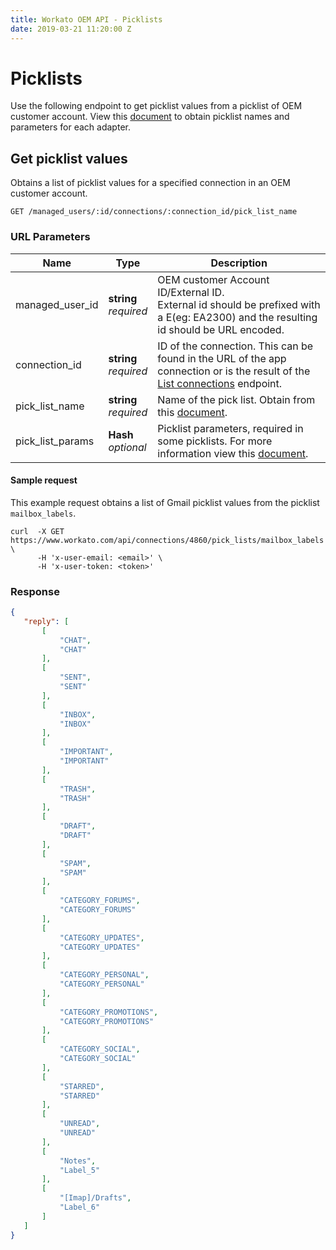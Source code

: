 ```yaml
---
title: Workato OEM API - Picklists
date: 2019-03-21 11:20:00 Z
---
```


# Picklists

Use the following endpoint to get picklist values from a picklist of OEM customer account. View this [document](https://docs.google.com/spreadsheets/d/1XnzSkUo72Bp6THWhFim0444FXNfziMJo7ouzP5eO9T0/edit?usp=sharing) to obtain picklist names and parameters for each adapter.

## Get picklist values

Obtains a list of picklist values for a specified connection in an OEM customer account.

```
GET /managed_users/:id/connections/:connection_id/pick_list_name
```
### URL Parameters

<div class='api_input'></div>

| Name | Type | Description |
|------|------|-------------|
| managed_user_id | **string**<br>_required_ | OEM customer Account ID/External ID. <br>External id should be prefixed with a E(eg: EA2300) and the resulting id should be URL encoded. |
| connection_id | **string**<br>_required_ | ID of the connection. This can be found in the URL of the app connection or is the result of the [List connections](/oem/oem-api/connections.md#list-connections) endpoint.  |
| pick_list_name | **string**<br>_required_ | Name of the pick list. Obtain from this [document](https://docs.google.com/spreadsheets/d/1XnzSkUo72Bp6THWhFim0444FXNfziMJo7ouzP5eO9T0/edit?usp=sharing). |
| pick_list_params | **Hash**<br>_optional_ | Picklist parameters, required in some picklists. For more information view this [document](https://docs.google.com/spreadsheets/d/1XnzSkUo72Bp6THWhFim0444FXNfziMJo7ouzP5eO9T0/edit?usp=sharing). |

#### Sample request

This example request obtains a list of Gmail picklist values from the picklist `mailbox_labels`.

```shell
curl  -X GET https://www.workato.com/api/connections/4860/pick_lists/mailbox_labels \
      -H 'x-user-email: <email>' \
      -H 'x-user-token: <token>'
```

### Response

```json
{
   "reply": [
       [
           "CHAT",
           "CHAT"
       ],
       [
           "SENT",
           "SENT"
       ],
       [
           "INBOX",
           "INBOX"
       ],
       [
           "IMPORTANT",
           "IMPORTANT"
       ],
       [
           "TRASH",
           "TRASH"
       ],
       [
           "DRAFT",
           "DRAFT"
       ],
       [
           "SPAM",
           "SPAM"
       ],
       [
           "CATEGORY_FORUMS",
           "CATEGORY_FORUMS"
       ],
       [
           "CATEGORY_UPDATES",
           "CATEGORY_UPDATES"
       ],
       [
           "CATEGORY_PERSONAL",
           "CATEGORY_PERSONAL"
       ],
       [
           "CATEGORY_PROMOTIONS",
           "CATEGORY_PROMOTIONS"
       ],
       [
           "CATEGORY_SOCIAL",
           "CATEGORY_SOCIAL"
       ],
       [
           "STARRED",
           "STARRED"
       ],
       [
           "UNREAD",
           "UNREAD"
       ],
       [
           "Notes",
           "Label_5"
       ],
       [
           "[Imap]/Drafts",
           "Label_6"
       ]
   ]
}
```
